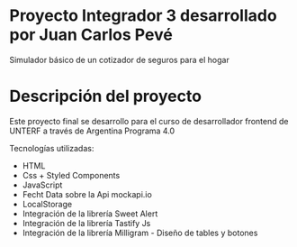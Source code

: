 # Proyecto Integrador 3 desarrollado por Juan Carlos Pevé
Simulador básico de un cotizador de seguros para el hogar 

# Descripción del proyecto
Este proyecto final se desarrollo para el curso de desarrollador frontend de UNTERF a través de Argentina Programa 4.0

Tecnologías utilizadas:
- HTML
- Css + Styled Components
- JavaScript
- Fecht Data sobre la Api mockapi.io
- LocalStorage
- Integración de la librería Sweet Alert
- Integración de la librería Tastify Js
- Integración de la librería Milligram - Diseño de tables y botones
